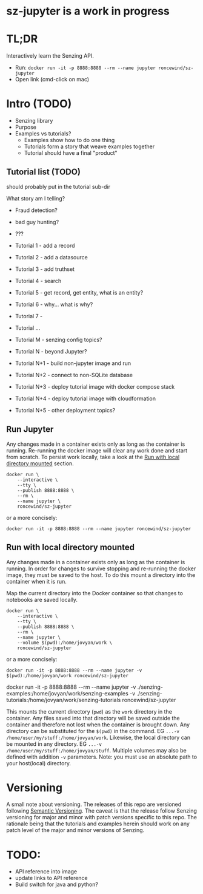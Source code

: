 # sz-jupyter is a work in progress

# TL;DR

Interactively learn the Senzing API.
- Run: `docker run -it -p 8888:8888 --rm --name jupyter roncewind/sz-jupyter`
- Open link (cmd-click on mac)

# Intro (TODO)

- Senzing library
- Purpose
- Examples vs tutorials?
    - Examples show how to do one thing
    - Tutorials form a story that weave examples together
    - Tutorial should have a final "product"

## Tutorial list (TODO)

should probably put in the tutorial sub-dir

What story am I telling?

- Fraud detection?
- bad guy hunting?
- ???

- Tutorial 1 - add a record
- Tutorial 2 - add a datasource
- Tutorial 3 - add truthset
- Tutorial 4 - search
- Tutorial 5 - get record, get entity, what is an entity?
- Tutorial 6 - why... what is why?
- Tutorial 7 -
- Tutorial ...
- Tutorial M - senzing config topics?
- Tutorial N - beyond Jupyter?
- Tutorial N+1 - build non-jupyter image and run
- Tutorial N+2 - connect to non-SQLite database
- Tutorial N+3 - deploy tutorial image with docker compose stack
- Tutorial N+4 - deploy tutorial image with cloudformation
- Tutorial N+5 - other deployment topics?

## Run Jupyter

Any changes made in a container exists only as long as the container is running.
Re-running the docker image will clear any work done and start from scratch.  To
persist work locally, take a look at the [Run with local directory mounted](#run-with-local-directory-mounted) section.

```console
docker run \
    --interactive \
    --tty \
    --publish 8888:8888 \
    --rm \
    --name jupyter \
    roncewind/sz-jupyter
```

or a more concisely:

```console
docker run -it -p 8888:8888 --rm --name jupyter roncewind/sz-jupyter
```

## Run with local directory mounted

Any changes made in a container exists only as long as the container is running.
In order for changes to survive stopping and re-running the docker image, they
must be saved to the host.  To do this mount a directory into the container when
it is run.

Map the current directory into the Docker container so that changes to notebooks are
saved locally.

```console
docker run \
    --interactive \
    --tty \
    --publish 8888:8888 \
    --rm \
    --name jupyter \
    --volume $(pwd):/home/jovyan/work \
    roncewind/sz-jupyter
```

or a more concisely:

```console
docker run -it -p 8888:8888 --rm --name jupyter -v $(pwd):/home/jovyan/work roncewind/sz-jupyter
```

docker run -it -p 8888:8888 --rm --name jupyter -v ./senzing-examples:/home/jovyan/work/senzing-examples -v ./senzing-tutorials:/home/jovyan/work/senzing-tutorials roncewind/sz-jupyter

This mounts the current directory (`pwd`) as the `work` directory in the container.  Any
files saved into that directory will be saved outside the container and therefore
not lost when the container is brought down.  Any directory can be substituted for
the `$(pwd)` in the command.  EG `...-v /home/user/my/stuff:/home/jovyan/work`.  Likewise,
the local directory can be mounted in any directory.  EG `...-v /home/user/my/stuff:/home/jovyan/stuff`.
Multiple volumes may also be defined with addition `-v` parameters.  Note:  you must
use an absolute path to your host(local) directory.

# Versioning

A small note about versioning.  The releases of this repo are versioned following
[Semantic Versioning](https://semver.org/spec/v2.0.0.html).  The caveat is that
the release follow Senzing versioning for major and minor with patch versions
specific to this repo.  The rationale being that the tutorials and examples herein
should work on any patch level of the major and minor versions of Senzing.

# TODO:

- API reference into image
- update links to API reference
- Build switch for java and python?
